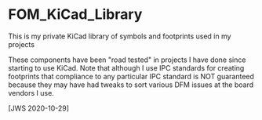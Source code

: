 # FOM_KiCad_Library
This is my private KiCad library of symbols and footprints used in my projects

These components have been "road tested" in projects I have done since starting
to use KiCad.  Note that although I use IPC standards for creating footprints that
compliance to any particular IPC standard is NOT guaranteed because they may have
had tweaks to sort various DFM issues at the board vendors I use.

[JWS 2020-10-29]
